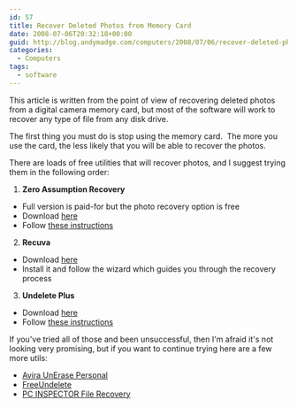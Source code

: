 ```yaml
---
id: 57
title: Recover Deleted Photos from Memory Card
date: 2008-07-06T20:32:18+00:00
guid: http://blog.andymadge.com/computers/2008/07/06/recover-deleted-photos-from-memory-card/
categories:
  - Computers
tags:
  - software
---
```

This article is written from the point of view of recovering deleted photos from a digital camera memory card, but most of the software will work to recover any type of file from any disk drive.

The first thing you must do is stop using the memory card.  The more you use the card, the less likely that you will be able to recover the photos.

There are loads of free utilities that will recover photos, and I suggest trying them in the following order:

  1. **Zero Assumption Recovery** 
  * Full version is paid-for but the photo recovery option is free
  * Download [here](http://www.z-a-recovery.com/)
  * Follow [these instructions](https://www.z-a-recovery.com/tutorials/digital-image-recovery.aspx)

  2. **Recuva**
  * Download [here](http://www.recuva.com/download)
  * Install it and follow the wizard which guides you through the recovery process

  3. **Undelete Plus**
  * Download [here](http://www.undelete-plus.com/download.html)
  * Follow [these instructions](https://www.undeleteplus.com/help.php)

If you've tried all of those and been unsuccessful, then I'm afraid it's not looking very promising, but if you want to continue trying here are a few more utils:

  * [Avira UnErase Personal](https://www.portablefreeware.com/?id=864)
  * [FreeUndelete](http://www.officerecovery.com/freeundelete/)
  * [PC INSPECTOR File Recovery](http://www.pcinspector.de/default.htm?Language=1)